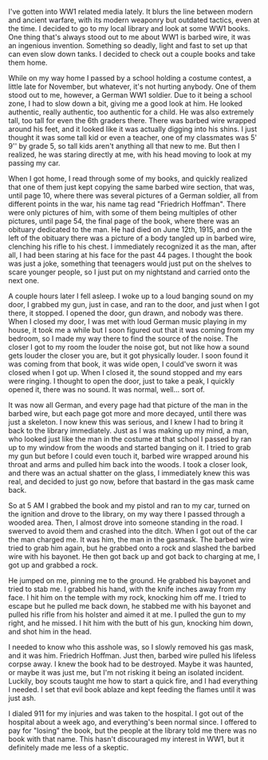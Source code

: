 I've gotten into WW1 related media lately. It blurs the line between modern and ancient warfare, with its modern weaponry but outdated tactics, even at the time. I decided to go to my local library and look at some WW1 books. One thing that's always stood out to me about WW1 is barbed wire, it was an ingenious invention. Something so deadly, light and fast to set up that can even slow down tanks. I decided to check out a couple books and take them home.

While on my way home I passed by a school holding a costume contest, a little late for November, but whatever, it's not hurting anybody. One of them stood out to me, however, a German WW1 soldier. Due to it being a school zone, I had to slow down a bit, giving me a good look at him. He looked authentic, really authentic, too authentic for a child. He was also extremely tall, too tall for even the 6th graders there. There was barbed wire wrapped around his feet, and it looked like it was actually digging into his shins. I just thought it was some tall kid or even a teacher, one of my classmates was 5' 9'' by grade 5, so tall kids aren't anything all that new to me. But then I realized, he was staring directly at me, with his head moving to look at my passing my car.

When I got home, I read through some of my books, and quickly realized that one of them just kept copying the same barbed wire section, that was, until page 10, where there was several pictures of a German soldier, all from different points in the war, his name tag read "Friedrich Hoffman". There were only pictures of him, with some of them being multiples of other pictures, until page 54, the final page of the book, where there was an obituary dedicated to the man. He had died on June 12th, 1915, and on the left of the obituary there was a picture of a body tangled up in barbed wire, clenching his rifle to his chest. I immediately recognized it as the man, after all, I had been staring at his face for the past 44 pages. I thought the book was just a joke, something that teenagers would just put on the shelves to scare younger people, so I just put on my nightstand and carried onto the next one.

A couple hours later I fell asleep. I woke up to a loud banging sound on my door, I grabbed my gun, just in case, and ran to the door, and just when I got there, it stopped. I opened the door, gun drawn, and nobody was there. When I closed my door, I was met with loud German music playing in my house, it took me a while but I soon figured out that it was coming from my bedroom, so I made my way there to find the source of the noise. The closer I got to my room the louder the noise got, but not like how a sound gets louder the closer you are, but it got physically louder. I soon found it was coming from that book, it was wide open, I could've sworn it was closed when I got up. When I closed it, the sound stopped and my ears were ringing. I thought to open the door, just to take a peak, I quickly opened it, there was no sound. It was normal, well... sort of.

It was now all German, and every page had that picture of the man in the barbed wire, but each page got more and more decayed, until there was just a skeleton. I now knew this was serious, and I knew I had to bring it back to the library immediately. Just as I was making up my mind, a man, who looked just like the man in the costume at that school I passed by ran up to my window from the woods and started banging on it. I tried to grab my gun but before I could even touch it, barbed wire wrapped around his throat and arms and pulled him back into the woods. I took a closer look, and there was an actual shatter on the glass, I immediately knew this was real, and decided to just go now, before that bastard in the gas mask came back.

So at 5 AM I grabbed the book and my pistol and ran to my car, turned on the ignition and drove to the library, on my way there I passed through a wooded area. Then, I almost drove into someone standing in the road. I swerved to avoid them and crashed into the ditch. When I got out of the car the man charged me. It was him, the man in the gasmask. The barbed wire tried to grab him again, but he grabbed onto a rock and slashed the barbed wire with his bayonet. He then got back up and got back to charging at me, I got up and grabbed a rock.

He jumped on me, pinning me to the ground. He grabbed his bayonet and tried to stab me. I grabbed his hand, with the knife inches away from my face. I hit him on the temple with my rock, knocking him off me. I tried to escape but he pulled me back down, he stabbed me with his bayonet and pulled his rifle from his holster and aimed it at me. I pulled the gun to my right, and he missed. I hit him with the butt of his gun, knocking him down, and shot him in the head.

I needed to know who this asshole was, so I slowly removed his gas mask, and it was him. Friedrich Hoffman. Just then, barbed wire pulled his lifeless corpse away. I knew the book had to be destroyed. Maybe it was haunted, or maybe it was just me, but I'm not risking it being an isolated incident. Luckily, boy scouts taught me how to start a quick fire, and I had everything I needed. I set that evil book ablaze and kept feeding the flames until it was just ash.

I dialed 911 for my injuries and was taken to the hospital. I got out of the hospital about a week ago, and everything's been normal since. I offered to pay for "losing" the book, but the people at the library told me there was no book with that name. This hasn't discouraged my interest in WW1, but it definitely made me less of a skeptic.